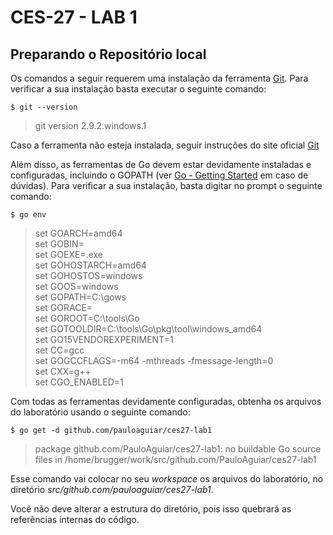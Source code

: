 # CES-27 - LAB 1
## Preparando o Repositório local

Os comandos a seguir requerem uma instalação da ferramenta [Git](https://git-scm.com/). Para verificar a sua instalação basta executar o seguinte comando:

```shell
$ git --version
```
> git version 2.9.2.windows.1

Caso a ferramenta não esteja instalada, seguir instruções do site oficial [Git](https://git-scm.com/)

Além disso, as ferramentas de Go devem estar devidamente instaladas e configuradas, incluindo o GOPATH (ver [Go - Getting Started](https://golang.org/doc/install) em caso de dúvidas). Para verificar a sua instalação, basta digitar no prompt o seguinte comando:

```shell
$ go env
```
>set GOARCH=amd64  
>set GOBIN=  
>set GOEXE=.exe  
>set GOHOSTARCH=amd64  
>set GOHOSTOS=windows  
>set GOOS=windows  
>set GOPATH=C:\gows  
>set GORACE=  
>set GOROOT=C:\tools\Go  
>set GOTOOLDIR=C:\tools\Go\pkg\tool\windows_amd64  
>set GO15VENDOREXPERIMENT=1  
>set CC=gcc  
>set GOGCCFLAGS=-m64 -mthreads -fmessage-length=0  
>set CXX=g++  
>set CGO_ENABLED=1  

Com todas as ferramentas devidamente configuradas, obtenha os arquivos do laboratório usando o seguinte comando:
```shell
$ go get -d github.com/pauloaguiar/ces27-lab1
```
> package github.com/PauloAguiar/ces27-lab1: no buildable Go source files in /home/brugger/work/src/github.com/PauloAguiar/ces27-lab1

Esse comando vai colocar no seu *workspace* os arquivos do laboratório, no diretório *src/github.com/pauloaguiar/ces27-lab1*.

Você não deve alterar a estrutura do diretório, pois isso quebrará as referências internas do código.